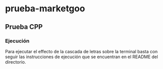 # prueba-marketgoo

## Prueba CPP

### Ejecución

Para ejecutar el effecto de la cascada de letras sobre la terminal basta con seguir las instrucciones
de ejecución que se encuentran en el README del directorio.